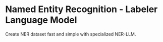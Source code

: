 # Named Entity Recognition - Labeler Language Model

Create NER dataset fast and simple with specialized NER-LLM.
